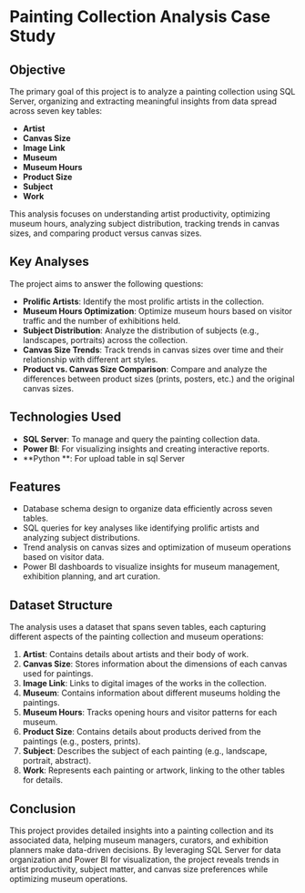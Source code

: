 # Painting Collection Analysis Case Study

## Objective
The primary goal of this project is to analyze a painting collection using SQL Server, organizing and extracting meaningful insights from data spread across seven key tables:
- **Artist**
- **Canvas Size**
- **Image Link**
- **Museum**
- **Museum Hours**
- **Product Size**
- **Subject**
- **Work**

This analysis focuses on understanding artist productivity, optimizing museum hours, analyzing subject distribution, tracking trends in canvas sizes, and comparing product versus canvas sizes.

## Key Analyses
The project aims to answer the following questions:

- **Prolific Artists**: Identify the most prolific artists in the collection.
- **Museum Hours Optimization**: Optimize museum hours based on visitor traffic and the number of exhibitions held.
- **Subject Distribution**: Analyze the distribution of subjects (e.g., landscapes, portraits) across the collection.
- **Canvas Size Trends**: Track trends in canvas sizes over time and their relationship with different art styles.
- **Product vs. Canvas Size Comparison**: Compare and analyze the differences between product sizes (prints, posters, etc.) and the original canvas sizes.

## Technologies Used
- **SQL Server**: To manage and query the painting collection data.
- **Power BI**: For visualizing insights and creating interactive reports.
- **Python **: For upload table in sql Server

## Features
- Database schema design to organize data efficiently across seven tables.
- SQL queries for key analyses like identifying prolific artists and analyzing subject distributions.
- Trend analysis on canvas sizes and optimization of museum operations based on visitor data.
- Power BI dashboards to visualize insights for museum management, exhibition planning, and art curation.

## Dataset Structure
The analysis uses a dataset that spans seven tables, each capturing different aspects of the painting collection and museum operations:

1. **Artist**: Contains details about artists and their body of work.
2. **Canvas Size**: Stores information about the dimensions of each canvas used for paintings.
3. **Image Link**: Links to digital images of the works in the collection.
4. **Museum**: Contains information about different museums holding the paintings.
5. **Museum Hours**: Tracks opening hours and visitor patterns for each museum.
6. **Product Size**: Contains details about products derived from the paintings (e.g., posters, prints).
7. **Subject**: Describes the subject of each painting (e.g., landscape, portrait, abstract).
8. **Work**: Represents each painting or artwork, linking to the other tables for details.

## Conclusion
This project provides detailed insights into a painting collection and its associated data, helping museum managers, curators, and exhibition planners make data-driven decisions. By leveraging SQL Server for data organization and Power BI for visualization, the project reveals trends in artist productivity, subject matter, and canvas size preferences while optimizing museum operations.
